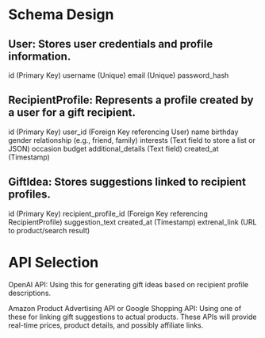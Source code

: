 # Schema Design

## User: Stores user credentials and profile information.

id (Primary Key)
username (Unique)
email (Unique)
password_hash


## RecipientProfile: Represents a profile created by a user for a gift recipient.

id (Primary Key)
user_id (Foreign Key referencing User)
name
birthday
gender
relationship (e.g., friend, family)
interests (Text field to store a list or JSON)
occasion
budget
additional_details (Text field)
created_at (Timestamp)


## GiftIdea: Stores suggestions linked to recipient profiles.

id (Primary Key)
recipient_profile_id (Foreign Key referencing RecipientProfile)
suggestion_text
created_at (Timestamp)
extrenal_link (URL to product/search result) 

# API Selection

OpenAI API: Using this for generating gift ideas based on recipient profile descriptions.

Amazon Product Advertising API or Google Shopping API: Using one of these for linking gift suggestions to actual products. These APIs will provide real-time prices, product details, and possibly affiliate links.